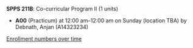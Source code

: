 **SPPS 211B**: Co-curricular Program II (1 units)

- **A00** (Practicum) at 12:00 am–12:00 am on Sunday (location TBA) by Debnath, Anjan (A14323234)

[Enrollment numbers over time](./SPPS211B.tsv)
